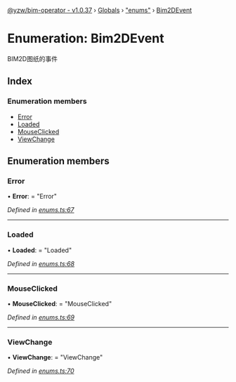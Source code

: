 [@yzw/bim-operator - v1.0.37](../README.md) › [Globals](../globals.md) › ["enums"](../modules/_enums_.md) › [Bim2DEvent](_enums_.bim2devent.md)

# Enumeration: Bim2DEvent

BIM2D图纸的事件

## Index

### Enumeration members

* [Error](_enums_.bim2devent.md#error)
* [Loaded](_enums_.bim2devent.md#loaded)
* [MouseClicked](_enums_.bim2devent.md#mouseclicked)
* [ViewChange](_enums_.bim2devent.md#viewchange)

## Enumeration members

###  Error

• **Error**: = "Error"

*Defined in [enums.ts:67](https://github.com/youkaisteve/bim-operator/blob/eefad41/src/enums.ts#L67)*

___

###  Loaded

• **Loaded**: = "Loaded"

*Defined in [enums.ts:68](https://github.com/youkaisteve/bim-operator/blob/eefad41/src/enums.ts#L68)*

___

###  MouseClicked

• **MouseClicked**: = "MouseClicked"

*Defined in [enums.ts:69](https://github.com/youkaisteve/bim-operator/blob/eefad41/src/enums.ts#L69)*

___

###  ViewChange

• **ViewChange**: = "ViewChange"

*Defined in [enums.ts:70](https://github.com/youkaisteve/bim-operator/blob/eefad41/src/enums.ts#L70)*
